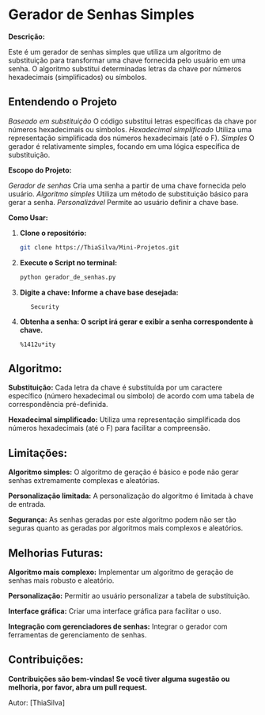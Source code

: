 # Gerador de Senhas Simples

**Descrição:**

Este é um gerador de senhas simples que utiliza um algoritmo de substituição para transformar uma chave fornecida pelo usuário em uma senha. O algoritmo substitui determinadas letras da chave por números hexadecimais (simplificados) ou símbolos.

## Entendendo o Projeto

*Baseado em substituição* 
O código substitui letras específicas da chave por números hexadecimais ou símbolos.
*Hexadecimal simplificado* 
Utiliza uma representação simplificada dos números hexadecimais (até o F).
*Simples* O gerador é relativamente simples, focando em uma lógica específica de substituição.

**Escopo do Projeto:**

*Gerador de senhas* 
Cria uma senha a partir de uma chave fornecida pelo usuário.
*Algoritmo simples*
Utiliza um método de substituição básico para gerar a senha.
*Personalizável* 
Permite ao usuário definir a chave base.

**Como Usar:**

1. **Clone o repositório:**
   ```bash
   git clone https://ThiaSilva/Mini-Projetos.git

2. **Execute o Script no terminal:**
    ```Bash
    python gerador_de_senhas.py

3. **Digite a chave: Informe a chave base desejada:**
    ```Exemplo:
       Security
    
4. **Obtenha a senha: O script irá gerar e exibir a senha correspondente à chave.**
    ```Saida:
    %1412u*ity

## Algoritmo:

**Substituição:** 
Cada letra da chave é substituída por um caractere específico (número hexadecimal ou símbolo) de acordo com uma tabela de correspondência pré-definida.

**Hexadecimal simplificado:** 
Utiliza uma representação simplificada dos números hexadecimais (até o F) para facilitar a compreensão.

## Limitações:

**Algoritmo simples:**
O algoritmo de geração é básico e pode não gerar senhas extremamente complexas e aleatórias.

**Personalização limitada:** 
A personalização do algoritmo é limitada à chave de entrada.

**Segurança:** As senhas geradas por este algoritmo podem não ser tão seguras quanto as geradas por algoritmos mais complexos e aleatórios.

## Melhorias Futuras:

**Algoritmo mais complexo:** 
Implementar um algoritmo de geração de senhas mais robusto e aleatório.

**Personalização:** 
Permitir ao usuário personalizar a tabela de substituição.

**Interface gráfica:** 
Criar uma interface gráfica para facilitar o uso. 

**Integração com gerenciadores de senhas:** 
Integrar o gerador com ferramentas de gerenciamento de senhas.

## Contribuições:

**Contribuições são bem-vindas! Se você tiver alguma sugestão ou melhoria, por favor, abra um pull request.**

Autor:
[ThiaSilva]
